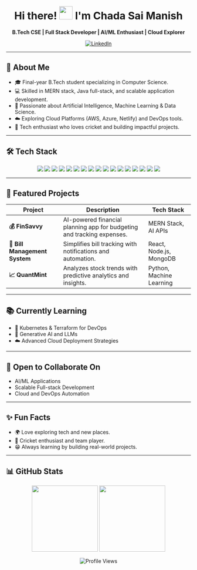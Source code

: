<h1 align="center">
  Hi there! <img src="https://media.giphy.com/media/hvRJCLFzcasrR4ia7z/giphy.gif" width="36"/> I'm Chada Sai Manish
</h1>

<p align="center">
  <b>B.Tech CSE | Full Stack Developer | AI/ML Enthusiast | Cloud Explorer</b>
</p>

<p align="center">
  <a href="https://www.linkedin.com/in/chada-sai-manish/" target="_blank">
    <img src="https://img.shields.io/badge/LinkedIn-Connect-blue?style=for-the-badge&logo=linkedin&logoColor=white" alt="LinkedIn"/>
  </a>
</p>

---

## 🚀 About Me
- 🎓 Final-year B.Tech student specializing in Computer Science.
- 💻 Skilled in MERN stack, Java full-stack, and scalable application development.
- 🤖 Passionate about Artificial Intelligence, Machine Learning & Data Science.
- ☁️ Exploring Cloud Platforms (AWS, Azure, Netlify) and DevOps tools.
- 🏏 Tech enthusiast who loves cricket and building impactful projects.

---

## 🛠 Tech Stack

<p align="center">
  <img src="https://img.shields.io/badge/HTML-E44D26?style=for-the-badge&logo=html5&logoColor=white"/>
  <img src="https://img.shields.io/badge/CSS-1572B6?style=for-the-badge&logo=css3&logoColor=white"/>
  <img src="https://img.shields.io/badge/JavaScript-F7DF1E?style=for-the-badge&logo=javascript&logoColor=black"/>
  <img src="https://img.shields.io/badge/TypeScript-3178C6?style=for-the-badge&logo=typescript&logoColor=white"/>
  <img src="https://img.shields.io/badge/React-61DAFB?style=for-the-badge&logo=react&logoColor=black"/>
  <img src="https://img.shields.io/badge/Node.js-339933?style=for-the-badge&logo=nodedotjs&logoColor=white"/>
  <img src="https://img.shields.io/badge/Express-000?style=for-the-badge&logo=express&logoColor=white"/>
  <img src="https://img.shields.io/badge/MongoDB-47A248?style=for-the-badge&logo=mongodb&logoColor=white"/>
  <img src="https://img.shields.io/badge/MySQL-4479A1?style=for-the-badge&logo=mysql&logoColor=white"/>
  <img src="https://img.shields.io/badge/Java-007396?style=for-the-badge&logo=java&logoColor=white"/>
  <img src="https://img.shields.io/badge/Spring%20Boot-6DB33F?style=for-the-badge&logo=springboot&logoColor=white"/>
  <img src="https://img.shields.io/badge/AWS-232F3E?style=for-the-badge&logo=amazonaws&logoColor=white"/>
  <img src="https://img.shields.io/badge/Azure-0078D4?style=for-the-badge&logo=microsoftazure&logoColor=white"/>
  <img src="https://img.shields.io/badge/Docker-2496ED?style=for-the-badge&logo=docker&logoColor=white"/>
  <img src="https://img.shields.io/badge/Git-F05032?style=for-the-badge&logo=git&logoColor=white"/>
  <img src="https://img.shields.io/badge/Python-3776AB?style=for-the-badge&logo=python&logoColor=white"/>
  <img src="https://img.shields.io/badge/TensorFlow-FF6F00?style=for-the-badge&logo=tensorflow&logoColor=white"/>
</p>

---

## 🌟 Featured Projects

| Project | Description | Tech Stack |
|---------|-------------|------------|
| **💰 FinSavvy** | AI-powered financial planning app for budgeting and tracking expenses. | MERN Stack, AI APIs |
| **🧾 Bill Management System** | Simplifies bill tracking with notifications and automation. | React, Node.js, MongoDB |
| **📈 QuantMint** | Analyzes stock trends with predictive analytics and insights. | Python, Machine Learning |

---

## 📚 Currently Learning
- 🚀 Kubernetes & Terraform for DevOps
- 🧠 Generative AI and LLMs
- ☁️ Advanced Cloud Deployment Strategies

---

## 🤝 Open to Collaborate On
- AI/ML Applications
- Scalable Full-stack Development
- Cloud and DevOps Automation

---

## ✨ Fun Facts
- 🌍 Love exploring tech and new places.
- 🏏 Cricket enthusiast and team player.
- 😁 Always learning by building real-world projects.

---

## 📊 GitHub Stats

<p align="center">
  <img src="https://github-readme-stats.vercel.app/api?username=Chadasaimanish&show_icons=true&theme=tokyonight" height="180"/>
  <img src="https://github-readme-streak-stats.herokuapp.com/?user=Chadasaimanish&theme=tokyonight" height="180"/>
</p>

<p align="center">
  <img src="https://komarev.com/ghpvc/?username=Chadasaimanish&style=for-the-badge&color=blue" alt="Profile Views"/>
</p>

